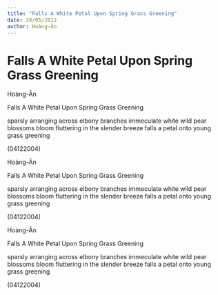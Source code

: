 ```yaml
---
title: "Falls A White Petal Upon Spring Grass Greening"
date: 28/05/2012
author: Hoàng-Ân
---
```


# Falls A White Petal Upon Spring Grass Greening

Hoàng-Ân

Falls A White Petal Upon Spring Grass Greening


sparsly arranging across elbony branches
immeculate white wild pear blossoms bloom
fluttering in the slender breeze
falls a petal o­nto young grass greening

(04122004)

Hoàng-Ân

Falls A White Petal Upon Spring Grass Greening


sparsly arranging across elbony branches
immeculate white wild pear blossoms bloom
fluttering in the slender breeze
falls a petal o­nto young grass greening

(04122004)

Hoàng-Ân

Falls A White Petal Upon Spring Grass Greening


sparsly arranging across elbony branches
immeculate white wild pear blossoms bloom
fluttering in the slender breeze
falls a petal o­nto young grass greening

(04122004)
